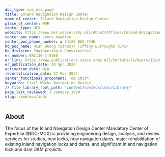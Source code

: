 ```yaml
---
doc_type: coe_mcx_page
title: Inland Navigation Design Center
name_of_center: Inland Navigation Design Center
place_of_center: MVR
center_type: MCX
website: https://www.mvr.usace.army.mil/About/Offices/Inland-Navigation-Design-Center-INDC/
center_poc_name: Lenna Hawkins
center_poc_phone_number: ☎ (412) 862-7536
hq_poc_name: Hien Duong (Struc)/ Tiffany Burroughs (OPS)
hq_division: Engineering & Construction
er_number: ER1110-1-8168
er_link: https://www.publications.usace.army.mil/Portals/76/Users/182/86/2486/ER_1110-1-8168.pdf?ver=0LVnBonlM5GQH764UYj2eQ%3d%3d
er_publication_date: 30 Apr 2022
activation_date: N/A
recertification_date: 27 Mar 2024
center_functional_proponent: Tom Smith
keywords: Civil Works Navigation Design
// file_library_root_path: "content/coe/mcx/indc/Library/"
page_last_reviewed: 1 January 1970
slug: /coe/mcx/indc
---
```


## About

The focus of the Inland Navigation Design Center Mandatory Center of Expertise (INDC-MCX) is providing engineering design, analysis, and review services for studies, new locks, new navigation dams, major rehabilitation of existing inland navigation locks and dams, and significant inland navigation lock and dam O&M projects.


